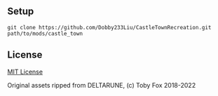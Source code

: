 ## Setup

```
git clone https://github.com/Dobby233Liu/CastleTownRecreation.git path/to/mods/castle_town
```

## License

[MIT License](LICENSE.txt)

Original assets ripped from DELTARUNE, (c) Toby Fox 2018-2022